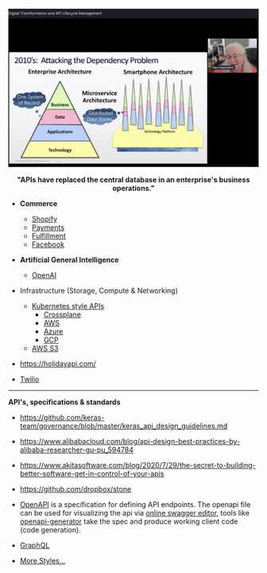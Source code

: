 ![](../images/APIs.jpeg)
<p align="center"> <b> "APIs have replaced the central database in an enterprise's business operations." </b> </p>

* **Commerce**
  * [Shopify](https://shopify.dev/concepts/shopify-introduction)
  * [Payments](https://stripe.com/docs/api)
  * [Fulfillment](https://shiphero.com/)
  * [Facebook](https://developers.facebook.com/docs/commerce-platform)
* **Artificial General Intelligence**
  * [OpenAI](https://openai.com/blog/openai-api/)
* Infrastructure (Storage, Compute & Networking)
  * [Kubernetes style APIs](https://kubernetes.io/docs/concepts/overview/kubernetes-api/)
    * [Crossplane](https://crossplane.io/)
    * [AWS](https://aws.amazon.com/blogs/containers/aws-controllers-for-kubernetes-ack/)
    * [Azure](https://cloudblogs.microsoft.com/opensource/2020/06/25/announcing-azure-service-operator-kubernetes/)
    * [GCP](https://cloud.google.com/config-connector/docs/overview)
  * [AWS S3](https://docs.aws.amazon.com/AmazonS3/latest/API/Welcome.html)

* https://holidayapi.com/  
* [Twilio](https://www.twilio.com/docs/api)

---

**API's, specifications & standards**

* https://github.com/keras-team/governance/blob/master/keras_api_design_guidelines.md
* https://www.alibabacloud.com/blog/api-design-best-practices-by-alibaba-researcher-gu-pu_594784
* https://www.akitasoftware.com/blog/2020/7/29/the-secret-to-building-better-software-get-in-control-of-your-apis
* https://github.com/dropbox/stone

* [OpenAPI](https://github.com/OAI/OpenAPI-Specification/) is a specification for defining API endpoints. The openapi file can be used for visualizing the api via [online swagger editor](https://editor.swagger.io/), tools like [openapi-generator](https://github.com/OpenAPITools/openapi-generator) take the spec and produce working client code (code generation).
* [GraphQL](../Patterns/GraphQL.md)  

* [More Styles...](../Patterns/API.md)



